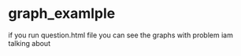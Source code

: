 # graph_examlple

if you run question.html file you can see the graphs with problem iam talking about

